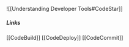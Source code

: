 ![[Understanding   Developer Tools#CodeStar]]

##### Links

[[CodeBuild]]
[[CodeDeploy]]
[[CodeCommit]]